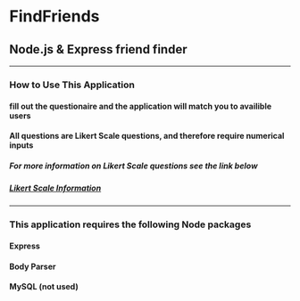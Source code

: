 # FindFriends
## Node.js &amp; Express friend finder
--------------------------------------

### How to Use This Application

#### fill out the questionaire and the application will match you to availible users
#### All questions are Likert Scale questions, and therefore require numerical inputs
##### For more information on Likert Scale questions see the link below
##### [Likert Scale Information](https://en.wikipedia.org/wiki/Likert_scale)
----------------------------------------
### This application requires the following Node packages
#### Express
#### Body Parser
#### MySQL (not used)




